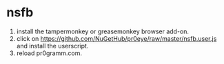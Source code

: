 # nsfb

1. install the tampermonkey or greasemonkey browser add-on.
2. click on https://github.com/NuGetHub/pr0eye/raw/master/nsfb.user.js and install the userscript.
3. reload pr0gramm.com.
